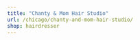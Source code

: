 ```yaml
---
title: "Chanty & Mom Hair Studio"
url: /chicago/chanty-and-mom-hair-studio/
shop: hairdresser
---
```

